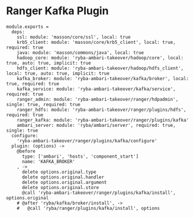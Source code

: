 # Ranger Kafka Plugin

    module.exports =
      deps:
        ssl: module: 'masson/core/ssl', local: true
        krb5_client: module: 'masson/core/krb5_client', local: true, required: true
        java: module: 'masson/commons/java', local: true
        hadoop_core: module: 'ryba-ambari-takeover/hadoop/core', local: true, auto: true, implicit: true
        hdfs_client: module: 'ryba-ambari-takeover/hadoop/hdfs_client', local: true, auto: true, implicit: true
        kafka_broker: module: 'ryba-ambari-takeover/kafka/broker', local: true, required: true
        kafka_service: module: 'ryba-ambari-takeover/kafka/service', required: true
        ranger_admin: module: 'ryba-ambari-takeover/ranger/hdpadmin', single: true, required: true
        ranger_hdfs: module: 'ryba-ambari-takeover/ranger/plugins/hdfs', required: true
        ranger_kafka: module: 'ryba-ambari-takeover/ranger/plugins/kafka'
        ambari_server: module: 'ryba/ambari/server', required: true, single: true
      configure:
        'ryba-ambari-takeover/ranger/plugins/kafka/configure'
      plugin: (options) ->
        @before
          type: ['ambari', 'hosts', 'component_start']
          name: 'KAFKA_BROKER'
        , ->
          delete options.original.type
          delete options.original.handler
          delete options.original.argument
          delete options.original.store
          @call 'ryba-ambari-takeover/ranger/plugins/kafka/install', options.original
        # @after 'ryba/kafka/broker/install', ->
        #   @call 'ryba/ranger/plugins/kafka/install', options
